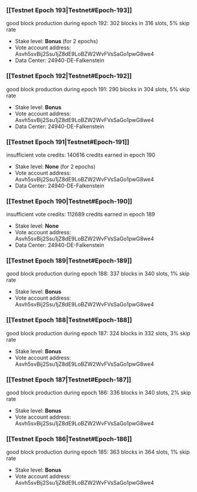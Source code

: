 ### [[Testnet Epoch 193|Testnet#Epoch-193]]
good block production during epoch 192: 302 blocks in 316 slots, 5% skip rate
* Stake level: **Bonus** (for 2 epochs)
* Vote account address: Asvh5svBij2Ssu1jZ8dE9LoBZW2WvFVsSaGo1pwG8we4
* Data Center: 24940-DE-Falkenstein
### [[Testnet Epoch 192|Testnet#Epoch-192]]
good block production during epoch 191: 290 blocks in 304 slots, 5% skip rate
* Stake level: **Bonus**
* Vote account address: Asvh5svBij2Ssu1jZ8dE9LoBZW2WvFVsSaGo1pwG8we4
* Data Center: 24940-DE-Falkenstein
### [[Testnet Epoch 191|Testnet#Epoch-191]]
insufficient vote credits: 140616 credits earned in epoch 190
* Stake level: **None** (for 2 epochs)
* Vote account address: Asvh5svBij2Ssu1jZ8dE9LoBZW2WvFVsSaGo1pwG8we4
* Data Center: 24940-DE-Falkenstein
### [[Testnet Epoch 190|Testnet#Epoch-190]]
insufficient vote credits: 112689 credits earned in epoch 189
* Stake level: **None**
* Vote account address: Asvh5svBij2Ssu1jZ8dE9LoBZW2WvFVsSaGo1pwG8we4
* Data Center: 24940-DE-Falkenstein
### [[Testnet Epoch 189|Testnet#Epoch-189]]
good block production during epoch 188: 337 blocks in 340 slots, 1% skip rate
* Stake level: **Bonus**
* Vote account address: Asvh5svBij2Ssu1jZ8dE9LoBZW2WvFVsSaGo1pwG8we4
### [[Testnet Epoch 188|Testnet#Epoch-188]]
good block production during epoch 187: 324 blocks in 332 slots, 3% skip rate
* Stake level: **Bonus**
* Vote account address: Asvh5svBij2Ssu1jZ8dE9LoBZW2WvFVsSaGo1pwG8we4
### [[Testnet Epoch 187|Testnet#Epoch-187]]
good block production during epoch 186: 336 blocks in 340 slots, 2% skip rate
* Stake level: **Bonus**
* Vote account address: Asvh5svBij2Ssu1jZ8dE9LoBZW2WvFVsSaGo1pwG8we4
### [[Testnet Epoch 186|Testnet#Epoch-186]]
good block production during epoch 185: 363 blocks in 364 slots, 1% skip rate
* Stake level: **Bonus**
* Vote account address: Asvh5svBij2Ssu1jZ8dE9LoBZW2WvFVsSaGo1pwG8we4